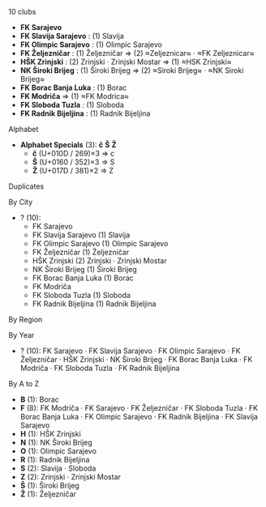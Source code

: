 10 clubs

- **FK Sarajevo**
- **FK Slavija Sarajevo** : (1) Slavija
- **FK Olimpic Sarajevo** : (1) Olimpic Sarajevo
- **FK Željezničar** : (1) Željezničar ⇒ (2) ≈Zeljeznicar≈ · ≈FK Zeljeznicar≈
- **HŠK Zrinjski** : (2) Zrinjski · Zrinjski Mostar ⇒ (1) ≈HSK Zrinjski≈
- **NK Široki Brijeg** : (1) Široki Brijeg ⇒ (2) ≈Siroki Brijeg≈ · ≈NK Siroki Brijeg≈
- **FK Borac Banja Luka** : (1) Borac
- **FK Modriča** ⇒ (1) ≈FK Modrica≈
- **FK Sloboda Tuzla** : (1) Sloboda
- **FK Radnik Bijeljina** : (1) Radnik Bijeljina




Alphabet

- **Alphabet Specials** (3):  **č**  **Š**  **Ž** 
  - **č** (U+010D / 269)×3 ⇒ c
  - **Š** (U+0160 / 352)×3 ⇒ S
  - **Ž** (U+017D / 381)×2 ⇒ Z




Duplicates





By City

- ? (10): 
  - FK Sarajevo 
  - FK Slavija Sarajevo  (1) Slavija
  - FK Olimpic Sarajevo  (1) Olimpic Sarajevo
  - FK Željezničar  (1) Željezničar
  - HŠK Zrinjski  (2) Zrinjski · Zrinjski Mostar
  - NK Široki Brijeg  (1) Široki Brijeg
  - FK Borac Banja Luka  (1) Borac
  - FK Modriča 
  - FK Sloboda Tuzla  (1) Sloboda
  - FK Radnik Bijeljina  (1) Radnik Bijeljina




By Region





By Year

- ? (10):   FK Sarajevo · FK Slavija Sarajevo · FK Olimpic Sarajevo · FK Željezničar · HŠK Zrinjski · NK Široki Brijeg · FK Borac Banja Luka · FK Modriča · FK Sloboda Tuzla · FK Radnik Bijeljina






By A to Z

- **B** (1): Borac
- **F** (8): FK Modriča · FK Sarajevo · FK Željezničar · FK Sloboda Tuzla · FK Borac Banja Luka · FK Olimpic Sarajevo · FK Radnik Bijeljina · FK Slavija Sarajevo
- **H** (1): HŠK Zrinjski
- **N** (1): NK Široki Brijeg
- **O** (1): Olimpic Sarajevo
- **R** (1): Radnik Bijeljina
- **S** (2): Slavija · Sloboda
- **Z** (2): Zrinjski · Zrinjski Mostar
- **Š** (1): Široki Brijeg
- **Ž** (1): Željezničar




